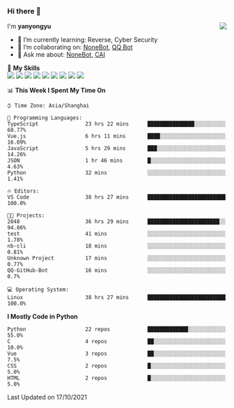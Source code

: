 ### Hi there 👋

<a href="#">
  <img align="right" src="https://github-readme-stats.vercel.app/api?username=yanyongyu&count_private=true&show_icons=true&bg_color=15,f2f7fd,E0EAFC" />
</a>

I'm **yanyongyu**

- 🌱 I’m currently learning: Reverse, Cyber Security
- 👯 I’m collaborating on: [NoneBot](https://github.com/nonebot), [QQ Bot](https://github.com/Mrs4s/go-cqhttp)
- 💬 Ask me about: [NoneBot](https://github.com/nonebot), [CAI](https://github.com/cscs181/CAI)

🌟 **My Skills**  
![](https://img.shields.io/badge/-Python-3e74a2?style=flat-square&logo=Python&logoColor=fff)
![](https://img.shields.io/badge/-Node.js-339933?style=flat-square&logo=Node.js&logoColor=fff)
![](https://img.shields.io/badge/-Vue-4fc08d?style=flat-square&logo=Vue.js&logoColor=fff)
![](https://img.shields.io/badge/-React-2d98ce?style=flat-square&logo=React&logoColor=fff)
![](https://img.shields.io/badge/-Docker-2496ED?style=flat-square&logo=Docker&logoColor=fff)
![](https://img.shields.io/badge/-Linux-000000?style=flat-square&logo=Linux&logoColor=fff)
![](https://img.shields.io/badge/-MySQL-4479A1?style=flat-square&logo=MySQL&logoColor=fff)
![](https://img.shields.io/badge/-Redis-DC382D?style=flat-square&logo=Redis&logoColor=fff)
![](https://img.shields.io/badge/-MongoDB-47A248?style=flat-square&logo=MongoDB&logoColor=fff)

<!--START_SECTION:waka-->
📊 **This Week I Spent My Time On** 

```text
⌚︎ Time Zone: Asia/Shanghai

💬 Programming Languages: 
TypeScript               23 hrs 22 mins      ███████████████░░░░░░░░░░   60.77% 
Vue.js                   6 hrs 11 mins       ████░░░░░░░░░░░░░░░░░░░░░   16.09% 
JavaScript               5 hrs 29 mins       ███░░░░░░░░░░░░░░░░░░░░░░   14.26% 
JSON                     1 hr 46 mins        █░░░░░░░░░░░░░░░░░░░░░░░░   4.63% 
Python                   32 mins             ░░░░░░░░░░░░░░░░░░░░░░░░░   1.41%

🔥 Editors: 
VS Code                  38 hrs 27 mins      █████████████████████████   100.0%

🐱‍💻 Projects: 
2048                     36 hrs 29 mins      ███████████████████████░░   94.86% 
test                     41 mins             ░░░░░░░░░░░░░░░░░░░░░░░░░   1.78% 
nb-cli                   18 mins             ░░░░░░░░░░░░░░░░░░░░░░░░░   0.81% 
Unknown Project          17 mins             ░░░░░░░░░░░░░░░░░░░░░░░░░   0.77% 
QQ-GitHub-Bot            16 mins             ░░░░░░░░░░░░░░░░░░░░░░░░░   0.7%

💻 Operating System: 
Linux                    38 hrs 27 mins      █████████████████████████   100.0%

```

**I Mostly Code in Python** 

```text
Python                   22 repos            █████████████░░░░░░░░░░░░   55.0% 
C                        4 repos             ██░░░░░░░░░░░░░░░░░░░░░░░   10.0% 
Vue                      3 repos             ██░░░░░░░░░░░░░░░░░░░░░░░   7.5% 
CSS                      2 repos             █░░░░░░░░░░░░░░░░░░░░░░░░   5.0% 
HTML                     2 repos             █░░░░░░░░░░░░░░░░░░░░░░░░   5.0%

```



 Last Updated on 17/10/2021
<!--END_SECTION:waka-->
